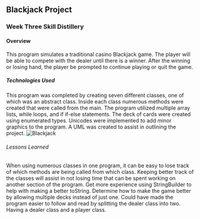 ## Blackjack Project

### Week Three Skill Distillery

#### Overview
This program simulates a traditional casino Blackjack game. The player will be able to compete with the dealer until there is a winner. After the winning or losing hand, the player be prompted to continue playing or quit the game. 

##### Technologies Used
This program was completed by creating seven different classes, one of which was an abstract class. Inside each class numerous methods were created that were called from the main. The program utilized multiple array lists, while loops, and if if-else statements. The deck of cards were created using enumerated types. Unicodes were implemented to add minor graphics to the program. A UML was created to assist in outlining the project.
![Blackjack](Blackjack.png)

###### Lessons Learned
When using numerous classes in one program, it can be easy to lose track of which methods are being called from which class. Keeping better track of the classes will assist in not losing time that can be spent working on another section of the program. Get more experience using StringBuilder to help with making a better toString. Determine how to make the game better by allowing multiple decks instead of just one. Could have made the program easier to follow and read by splitting the dealer class into two. Having a dealer class and a player class. 
